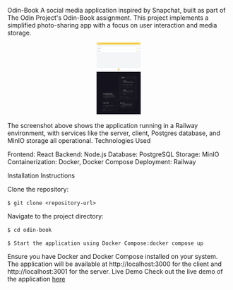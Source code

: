 Odin-Book
A social media application inspired by Snapchat, built as part of The Odin Project's Odin-Book assignment. This project implements a simplified photo-sharing app with a focus on user interaction and media storage.
<div align="center">
  <img src="docs/preview (1).webp" width="100vw">
</div>

<div align="center">
  <img src="docs/preview.webp" width="100vw">
</div>

The screenshot above shows the application running in a Railway environment, with services like the server, client, Postgres database, and MinIO storage all operational.
Technologies Used

Frontend: React
Backend: Node.js
Database: PostgreSQL
Storage: MinIO
Containerization: Docker, Docker Compose
Deployment: Railway

Installation Instructions

Clone the repository:
```console
$ git clone <repository-url>
```

Navigate to the project directory:
```console
$ cd odin-book
```

```console
$ Start the application using Docker Compose:docker compose up
```


Ensure you have Docker and Docker Compose installed on your system. The application will be available at http://localhost:3000 for the client and http://localhost:3001 for the server.
Live Demo
Check out the live demo of the application [here](https://odin-book.up.railway.app/) 
